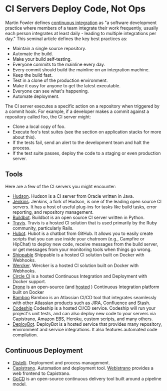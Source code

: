 # CI Servers Deploy Code, Not Ops

<span class="drop fa fa-cogs fa-5x pull-left fa-border"></span>

Martin Fowler defines [continuous integration](http://www.martinfowler.com/articles/continuousIntegration.html) as "a software development practice where members of a team integrate their work frequently, usually each person integrates at least daily - leading to multiple integrations per day." This seminal article defines the key best practices as:

* Maintain a single source repository.
* Automate the build.
* Make your build self-testing.
* Everyone commits to the mainline every day.
* Every commit should build the mainline on an integration machine.
* Keep the build fast.
* Test in a clone of the production environment.
* Make it easy for anyone to get the latest executable.
* Everyone can see what's happening.
* Automate deployment.

The CI server executes a specific action on a repository when triggered by a commit hook. For example, if a developer makes a commit against a repository called foo, the CI server might:

* Clone a local copy of foo.
* Execute foo's test suites (see the section on application stacks for more about this).
* If the tests fail, send an alert to the development team and halt the process.
* If the test suite passes, deploy the code to a staging or even production server.

## Tools

Here are a few of the CI servers you might encounter:

* [Hudson](http://hudson-ci.org/). Hudson is a CI server from Oracle written in Java.
* [Jenkins](http://jenkins-ci.org/).  Jenkins, a fork of Hudson, is one of the leading open source CI servers. It has a host of useful plug-ins for tasks like build tasks, error reporting, and repository management.
* [Buildbot](http://buildbot.net/).  Buildbot is an open source CI server written in Python.
* [Travis](https://travis-ci.org/). Travis is a hosted CI solution that is used primarily by the Ruby community, particularly Rails.
* [Hubot](http://hubot.github.com/).  Hubot is a chatbot from GitHub. It allows you to easily create scripts that you can use inside your chatroom (e.g., Campfire or HipChat) to deploy new code, receive messages from the build server, or get messages from your monitoring tools when things go wrong.
* [Shippable](http://shippable.com/) Shippable is a hosted CI solution built on Docker with Webhooks.
* [Wercker](http://wercker.com/). Wercker is a hosted CI solution built on Docker with Webhooks.
* [Circle CI](https://circleci.com/) is a hosted Continuous Integration and Deployment with Docker support.
* [Drone](https://github.com/drone/drone) is an open-source (and [hosted](https://drone.io/) ) Continuous Integration platform built on Docker
* [Bamboo](https://www.atlassian.com/software/bamboo) Bamboo is an Atlassian CI/CD tool that integrates seamlessly with other Atlassian products such as JIRA, Confluence and Stash.
* [Codeship](https://codeship.com) Codeship is a hosted CI/CD service. Codeship will run your project's unit tests, and can also deploy new code to your servers via Capistrano, Amazon EBS, Heroku, custom scripts, and many others.
* [DeployBot](http://deploybot.com). DeployBot is a hosted service that provides many repository, environment and service integrations. It also features automated code compilation.


## Continuous Deployment
* [Distelli](http://www.distelli.com/). Deployment and process management.
* [Capistrano](http://capistranorb.com/). Automation and deployment tool. [Webistrano](https://github.com/peritor/webistrano) provides a web frontend to Capistrano.
* [GoCD](http://www.go.cd/) is an open-source continuous delivery tool built around a pipeline model.
